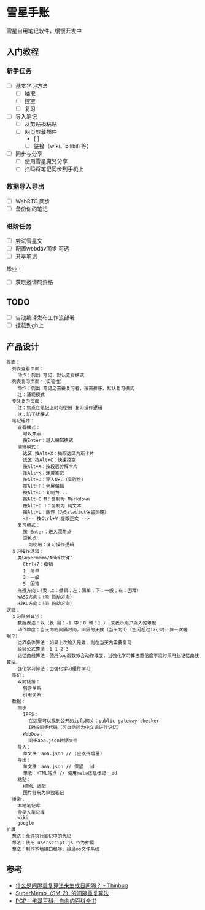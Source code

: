 # 雪星手账

雪星自用笔记软件，缓慢开发中

## 入门教程

### 新手任务

- [ ] 基本学习方法
  - [ ] 抽取
  - [ ] 控空
  - [ ] 复习
- [ ] 导入笔记
  - [ ] 从剪贴板粘贴
  - [ ] 网页剪藏插件
    - [ ] 
    - [ ] 链接（wiki、bilibili 等）
- [ ] 同步与分享
  - [ ] 使用雪星魔咒分享
  - [ ] 扫码将笔记同步到手机上

### 数据导入导出
- [ ] WebRTC 同步
- [ ] 备份你的笔记

### 进阶任务
- [ ] 尝试雪星文
- [ ] 配置webdav同步 可选
- [ ] 共享笔记

毕业！
- [ ] 获取邀请码资格

## TODO

- [ ] 自动编译发布工作流部署
- [ ] 挂载到gh上

## 产品设计

```雪星文
界面：
  列表查看页面：
    动作：列出 笔记，默认查看模式
  列表复习页面：（实验性）
    动作：列出 笔记之需要复习者，按需排序，默认复习模式
    注：涌现模式
  专注复习页面：
    注：焦点在笔记上时可使用 复习操作逻辑
    注：防干扰模式
  笔记组件：
    查看模式：
      可以焦点
      按Enter：进入编辑模式
    编辑模式：
      选区 按Alt+X：抽取选区为新卡片
      选区 按Alt+C：快速控空
      按Alt+X：按段落分解卡片
      按Alt+K：连接笔记
      按Alt+U：导入URL（实验性）
      按Alt+F：全屏编辑
      按Alt+C：复制为...
      按Alt+C M：复制为 Markdown
      按Alt+C T：复制为 纯文本
      按Alt+L：翻译（为Saladict保留热键）
      <!-- 按Ctrl+V 提取正文 -->
    复习模式：
      按 Enter：进入深焦点
      深焦点：
        可使用：复习操作逻辑
  复习操作逻辑：
    类Supermemo/Anki按键：
      Ctrl+Z：撤销
      1：简单
      3：一般
      5：困难
    拖拽方向：（表 上：撤销；左：简单；下：一般；右：困难）
    WASD方向：（同 拖动方向）
    HJKL方向：（同 拖动方向）
逻辑：
  复习队列算法：
    数据表述：以（表 易：-1 中：0 难：1 ） 来表示用户输入的难度
    动作维度：当天内的间隔时间，间隔的天数（当天为0）（空闲超过12小时计算一次睡眠？）
    边界条件算法：如果上次输入是难，则在当天内需要复习
    经验公式算法：1 1 2 3 
    记忆曲线算法：使用log函数拟合动作维度，当强化学习算法置信度不高时采用此记忆曲线算法。
    强化学习算法：由强化学习组件学习
  笔记：
    双向链接：
      包含关系
      引用关系
  数据：
    同步
      IPFS：
        在这里可以找到公开的ipfs网关：public-gateway-checker
        IPNS同步代码（可自动转为中文词进行记忆）
      WebDav：
        同步aoa.json数据文件
    导入：
      单文件：aoa.json // (应支持增量)
    导出：
      单文件：aoa.json // 保留 _id
      想法：HTML站点 // 使用meta信息标记 _id
    粘贴：
      HTML 适配
      图片分离为单独笔记
  搜索：
    本地笔记库
    雪星人笔记库
    wiki
    google
扩展
  想法：允许执行笔记中的代码
  想法：使用 userscript.js 作为扩展
  想法：制作本地接口程序，接通os文件系统
```

## 参考

- [什么是间隔重复算法来生成日间隔？ - Thinbug]( https://www.thinbug.com/q/6955212 )
- [SuperMemo（SM-2）的间隔重复算法]( http://codingdict.com/questions/93460 )
- [PGP - 维基百科，自由的百科全书]( https://zh.wikipedia.org/wiki/PGP )